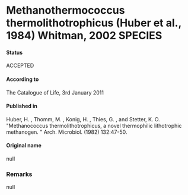 # Methanothermococcus thermolithotrophicus (Huber et al., 1984) Whitman, 2002 SPECIES

#### Status
ACCEPTED

#### According to
The Catalogue of Life, 3rd January 2011

#### Published in
Huber, H. , Thomm, M. , Konig, H. , Thies, G. , and Stetter, K. O. "Methanococcus thermolithotrophicus, a novel thermophilic lithotrophic methanogen. " Arch. Microbiol. (1982) 132:47-50.

#### Original name
null

### Remarks
null